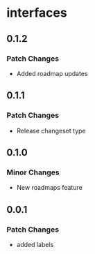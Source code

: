# interfaces

## 0.1.2

### Patch Changes

- Added roadmap updates

## 0.1.1

### Patch Changes

- Release changeset type

## 0.1.0

### Minor Changes

- New roadmaps feature

## 0.0.1

### Patch Changes

- added labels
